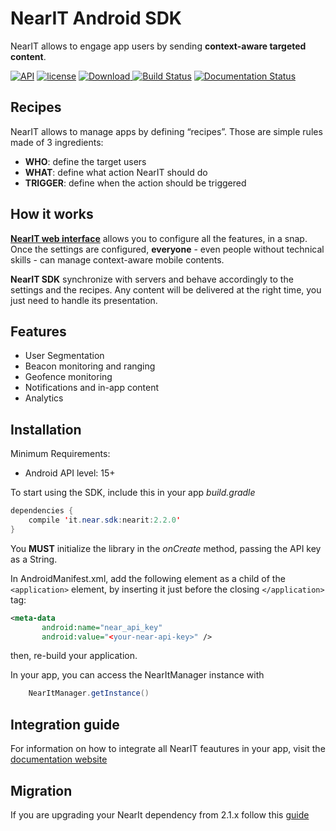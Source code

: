 # NearIT Android SDK #

NearIT allows to engage app users by sending **context-aware targeted content**.

[![API](https://img.shields.io/badge/API-15%2B-blue.svg?style=flat)](https://developer.android.com/about/dashboards/index.html#Platform) [![license](https://img.shields.io/github/license/mashape/apistatus.svg)](LICENSE)
[![Download](https://api.bintray.com/packages/catt-stefano/maven/it.near.sdk%3Anearit/images/download.svg) ](https://bintray.com/catt-stefano/maven/it.near.sdk%3Anearit/_latestVersion)
[![Build Status](https://travis-ci.org/nearit/Android-SDK.svg?branch=master)](https://travis-ci.org/nearit/Android-SDK)
[![Documentation Status](https://readthedocs.org/projects/nearit-android/badge/?version=latest)](http://nearit-android.readthedocs.io/en/latest/?badge=latest)

## Recipes

NearIT allows to manage apps by defining “recipes”. Those are simple rules made of 3 ingredients:
- **WHO**: define the target users
- **WHAT**: define what action NearIT should do
- **TRIGGER**: define when the action should be triggered

## How it works

[**NearIT web interface**](https://go.nearit.com/) allows you to configure all the features, in a snap.
Once the settings are configured, **everyone** - even people without technical skills - can manage context-aware mobile contents.

**NearIT SDK** synchronize with servers and behave accordingly to the settings and the recipes. Any content will be delivered at the right time, you just need to handle its presentation.

## Features
* User Segmentation
* Beacon monitoring and ranging
* Geofence monitoring
* Notifications and in-app content
* Analytics

## Installation

Minimum Requirements:
- Android API level: 15+

To start using the SDK, include this in your app *build.gradle*

```java
dependencies {
    compile 'it.near.sdk:nearit:2.2.0'
}
```

You **MUST** initialize the library in the *onCreate* method, passing the API key as a String.

In AndroidManifest.xml, add the following element as a child of the `<application>` element, by inserting it just before the closing `</application>` tag:

```xml
<meta-data
       android:name="near_api_key"
       android:value="<your-near-api-key>" />
```
then, re-build your application.

In your app, you can access the NearItManager instance with 
```java
    NearItManager.getInstance()
```


## Integration guide

For information on how to integrate all NearIT feautures in your app, visit the [documentation website](http://nearit-android.readthedocs.io/en/latest/?badge=latest)

## Migration

If you are upgrading your NearIt dependency from 2.1.x follow this [guide](doc/migration-2.2.md)

